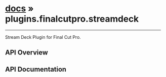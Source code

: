 # [docs](index.md) » plugins.finalcutpro.streamdeck
---

Stream Deck Plugin for Final Cut Pro.

## API Overview

## API Documentation

